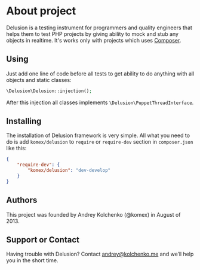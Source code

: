 About project
========

Delusion is a testing instrument for programmers and quality engineers that helps them to test PHP projects by giving
ability to mock and stub any objects in realtime. It's works only with projects which uses [Composer](http://getcomposer.org/).

## Using

Just add one line of code before all tests to get ability to do anything with all objects and static classes:

```php
\Delusion\Delusion::injection();
```

After this injection all classes implements ```\Delusion\PuppetThreadInterface```.

## Installing

The installation of Delusion framework is very simple. All what you need to do is add ```komex/delusion``` to
```require``` or ```require-dev``` section in ```composer.json``` like this:

```json
{
    "require-dev": {
        "komex/delusion": "dev-develop"
    }
}
```

## Authors

This project was founded by Andrey Kolchenko (@komex) in August of 2013.

## Support or Contact

Having trouble with Delusion? Contact andrey@kolchenko.me and we’ll help you in the short time.